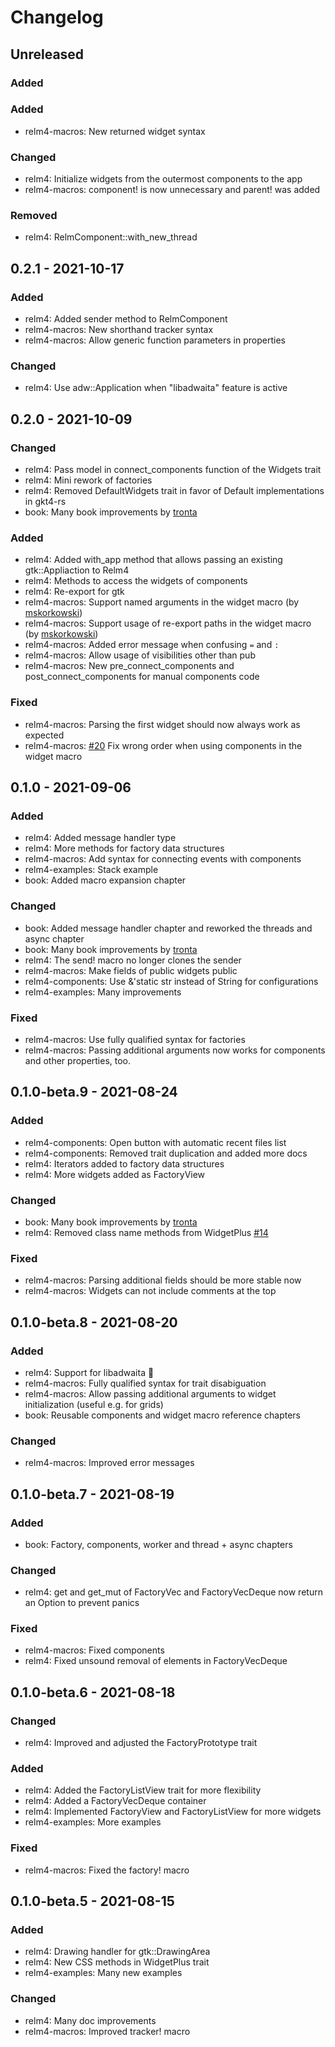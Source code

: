 # Changelog

## Unreleased

### Added

### Added

+ relm4-macros: New returned widget syntax

### Changed

+ relm4: Initialize widgets from the outermost components to the app
+ relm4-macros: component! is now unnecessary and parent! was added

### Removed

+ relm4: RelmComponent::with_new_thread

## 0.2.1 - 2021-10-17

### Added

+ relm4: Added sender method to RelmComponent
+ relm4-macros: New shorthand tracker syntax
+ relm4-macros: Allow generic function parameters in properties

### Changed

+ relm4: Use adw::Application when "libadwaita" feature is active

## 0.2.0 - 2021-10-09

### Changed

+ relm4: Pass model in connect_components function of the Widgets trait
+ relm4: Mini rework of factories
+ relm4: Removed DefaultWidgets trait in favor of Default implementations in gkt4-rs
+ book: Many book improvements by [tronta](https://github.com/tronta)

### Added

+ relm4: Added with_app method that allows passing an existing gtk::Appliaction to Relm4
+ relm4: Methods to access the widgets of components
+ relm4: Re-export for gtk
+ relm4-macros: Support named arguments in the widget macro (by [mskorkowski](https://github.com/mskorkowski))
+ relm4-macros: Support usage of re-export paths in the widget macro (by [mskorkowski](https://github.com/mskorkowski))
+ relm4-macros: Added error message when confusing `=` and `:`
+ relm4-macros: Allow usage of visibilities other than pub
+ relm4-macros: New pre_connect_components and post_connect_components for manual components code

### Fixed

+ relm4-macros: Parsing the first widget should now always work as expected
+ relm4-macros: [#20](https://github.com/AaronErhardt/relm4/issues/20) Fix wrong order when using components in the widget macro

## 0.1.0 - 2021-09-06

### Added

+ relm4: Added message handler type
+ relm4: More methods for factory data structures
+ relm4-macros: Add syntax for connecting events with components
+ relm4-examples: Stack example
+ book: Added macro expansion chapter

### Changed

+ book: Added message handler chapter and reworked the threads and async chapter
+ book: Many book improvements by [tronta](https://github.com/tronta)
+ relm4: The send! macro no longer clones the sender
+ relm4-macros: Make fields of public widgets public
+ relm4-components: Use &'static str instead of String for configurations
+ relm4-examples: Many improvements

### Fixed

+ relm4-macros: Use fully qualified syntax for factories
+ relm4-macros: Passing additional arguments now works for components and other properties, too.

## 0.1.0-beta.9 - 2021-08-24

### Added

+ relm4-components: Open button with automatic recent files list
+ relm4-components: Removed trait duplication and added more docs
+ relm4: Iterators added to factory data structures
+ relm4: More widgets added as FactoryView

### Changed

+ book: Many book improvements by [tronta](https://github.com/tronta)
+ relm4: Removed class name methods from WidgetPlus [#14](https://github.com/AaronErhardt/relm4/pull/14)

### Fixed

+ relm4-macros: Parsing additional fields should be more stable now
+ relm4-macros: Widgets can not include comments at the top 

## 0.1.0-beta.8 - 2021-08-20

### Added

+ relm4: Support for libadwaita 🎉
+ relm4-macros: Fully qualified syntax for trait disabiguation
+ relm4-macros: Allow passing additional arguments to widget initialization (useful e.g. for grids)
+ book: Reusable components and widget macro reference chapters

### Changed

+ relm4-macros: Improved error messages

## 0.1.0-beta.7 - 2021-08-19

### Added

+ book: Factory, components, worker and thread + async chapters

### Changed

+ relm4: get and get_mut of FactoryVec and FactoryVecDeque now return an Option to prevent panics

### Fixed

+ relm4-macros: Fixed components
+ relm4: Fixed unsound removal of elements in FactoryVecDeque


## 0.1.0-beta.6 - 2021-08-18

### Changed

+ relm4: Improved and adjusted the FactoryPrototype trait

### Added 

+ relm4: Added the FactoryListView trait for more flexibility
+ relm4: Added a FactoryVecDeque container
+ relm4: Implemented FactoryView and FactoryListView for more widgets
+ relm4-examples: More examples

### Fixed

+ relm4-macros: Fixed the factory! macro

## 0.1.0-beta.5 - 2021-08-15

### Added

+ relm4: Drawing handler for gtk::DrawingArea
+ relm4: New CSS methods in WidgetPlus trait
+ relm4-examples: Many new examples

### Changed

+ relm4: Many doc improvements
+ relm4-macros: Improved tracker! macro
